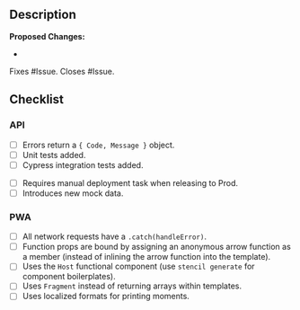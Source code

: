 ## Description

**Proposed Changes:**

-

<!-- Choose one: either "fixes" when the PR fixes a bug, or "closes" otherwise. -->
Fixes #Issue.
Closes #Issue.

## Checklist

### API

- [ ] Errors return a `{ Code, Message }` object.
- [ ] Unit tests added.
- [ ] Cypress integration tests added.
<!-- Strikethrough if not relevant: -->
- [ ] Requires manual deployment task when releasing to Prod.
- [ ] Introduces new mock data.

### PWA

<!-- See https://github.com/jitbug/jitbug/wiki/PWA-Best-Practices for explanations. -->

- [ ] All network requests have a `.catch(handleError)`.
- [ ] Function props are bound by assigning an anonymous arrow function as a member (instead of inlining the arrow function into the template).
- [ ] Uses the `Host` functional component (use `stencil generate` for component boilerplates).
- [ ] Uses `Fragment` instead of returning arrays within templates.
- [ ] Uses localized formats for printing moments.
